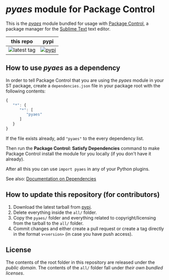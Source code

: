 # *pyaes* module for Package Control


This is the *[pyaes][]* module bundled for usage with [Package Control][],
a package manager for the [Sublime Text][] text editor.


this repo | pypi
---- | ----
![latest tag](https://img.shields.io/github/tag/another-alias/sublime-pyaes.svg) | [![pypi](https://img.shields.io/pypi/v/pyaes.svg)][pypi]


## How to use *pyaes* as a dependency

In order to tell Package Control
that you are using the *pyaes* module
in your ST package,
create a `dependencies.json` file
in your package root
with the following contents:

```js
{
   "*": {
      "*": [
         "pyaes"
      ]
   }
}
```

If the file exists already,
add `"pyaes"` to the every dependency list.

Then run the **Package Control: Satisfy Dependencies** command
to make Package Control
install the module for you locally
(if you don't have it already).

After all this
you can use `import pyaes`
in any of your Python plugins.

See also:
[Documentation on Dependencies](https://packagecontrol.io/docs/dependencies)


## How to update this repository (for contributors)

1. Download the latest tarball
   from [pypi][].
2. Delete everything inside the `all/` folder.
3. Copy the `pyaes/` folder
   and everything related to copyright/licensing
   from the tarball
   to the `all/` folder.
4. Commit changes
   and either create a pull request
   or create a tag directly
   in the format `v<version>`
   (in case you have push access).


## License

The contents of the root folder
in this repository
are released
under the *public domain*.
The contents of the `all/` folder
fall under *their own bundled licenses*.


[pyaes]: https://github.com/ricmoo/pyaes
[Package Control]: http://packagecontrol.io/
[Sublime Text]: http://sublimetext.com/
[pypi]: https://pypi.python.org/pypi/pyaes
